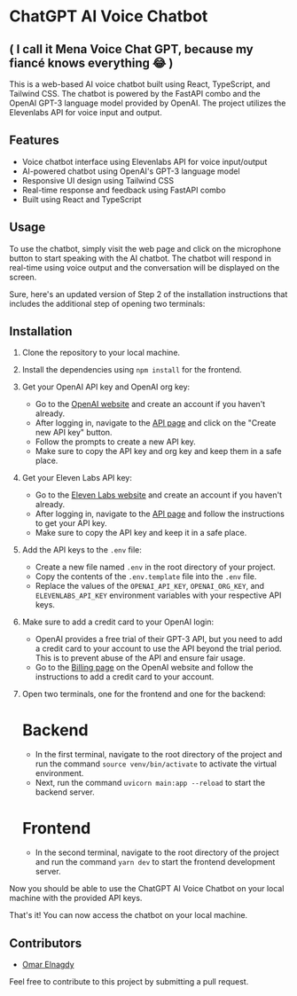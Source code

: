 # ChatGPT AI Voice Chatbot 
## ( I call it Mena Voice Chat GPT, because my fiancé knows everything 😂 )

This is a web-based AI voice chatbot built using React, TypeScript, and Tailwind CSS. The chatbot is powered by the FastAPI combo and the OpenAI GPT-3 language model provided by OpenAI. The project utilizes the Elevenlabs API for voice input and output.

## Features

- Voice chatbot interface using Elevenlabs API for voice input/output
- AI-powered chatbot using OpenAI's GPT-3 language model
- Responsive UI design using Tailwind CSS
- Real-time response and feedback using FastAPI combo
- Built using React and TypeScript

## Usage

To use the chatbot, simply visit the web page and click on the microphone button to start speaking with the AI chatbot. The chatbot will respond in real-time using voice output and the conversation will be displayed on the screen.

Sure, here's an updated version of Step 2 of the installation instructions that includes the additional step of opening two terminals:

## Installation

1. Clone the repository to your local machine.

2. Install the dependencies using `npm install` for the frontend.

3. Get your OpenAI API key and OpenAI org key:
   - Go to the [OpenAI website](https://openai.com/) and create an account if you haven't already.
   - After logging in, navigate to the [API page](https://beta.openai.com/docs/api/overview) and click on the "Create new API key" button.
   - Follow the prompts to create a new API key.
   - Make sure to copy the API key and org key and keep them in a safe place.

4. Get your Eleven Labs API key:
   - Go to the [Eleven Labs website](https://eleven-labs.com/en/) and create an account if you haven't already.
   - After logging in, navigate to the [API page](https://docs.elevensights.com/reference/welcome-to-elevensights-api) and follow the instructions to get your API key.
   - Make sure to copy the API key and keep it in a safe place.

5. Add the API keys to the `.env` file:
   - Create a new file named `.env` in the root directory of your project.
   - Copy the contents of the `.env.template` file into the `.env` file.
   - Replace the values of the `OPENAI_API_KEY`, `OPENAI_ORG_KEY`, and `ELEVENLABS_API_KEY` environment variables with your respective API keys.

6. Make sure to add a credit card to your OpenAI login:
   - OpenAI provides a free trial of their GPT-3 API, but you need to add a credit card to your account to use the API beyond the trial period. This is to prevent abuse of the API and ensure fair usage.
   - Go to the [Billing page](https://beta.openai.com/billing) on the OpenAI website and follow the instructions to add a credit card to your account.

7. Open two terminals, one for the frontend and one for the backend:
   # Backend
   - In the first terminal, navigate to the root directory of the project and run the command `source venv/bin/activate` to activate the virtual environment.
   - Next, run the command `uvicorn main:app --reload` to start the backend server.
   # Frontend
   - In the second terminal, navigate to the root directory of the project and run the command `yarn dev` to start the frontend development server.

Now you should be able to use the ChatGPT AI Voice Chatbot on your local machine with the provided API keys.

That's it! You can now access the chatbot on your local machine.

## Contributors

- [Omar Elnagdy](https://github.com/omar212)

Feel free to contribute to this project by submitting a pull request.
